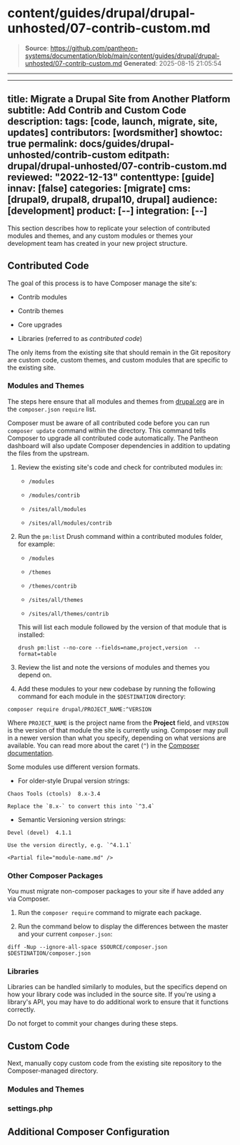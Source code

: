 # content/guides/drupal/drupal-unhosted/07-contrib-custom.md

> **Source**: https://github.com/pantheon-systems/documentation/blob/main/content/guides/drupal/drupal-unhosted/07-contrib-custom.md
> **Generated**: 2025-08-15 21:05:54

---

---
title: Migrate a Drupal Site from Another Platform
subtitle: Add Contrib and Custom Code
description: 
tags: [code, launch, migrate, site, updates]
contributors: [wordsmither]
showtoc: true
permalink: docs/guides/drupal-unhosted/contrib-custom
editpath: drupal/drupal-unhosted/07-contrib-custom.md
reviewed: "2022-12-13"
contenttype: [guide]
innav: [false]
categories: [migrate]
cms: [drupal9, drupal8, drupal10, drupal]
audience: [development]
product: [--]
integration: [--]
---

This section describes how to replicate your selection of contributed modules and themes, and any custom modules or themes your development team has created in your new project structure.

## Contributed Code

The goal of this process is to have Composer manage the site's:

- Contrib modules

- Contrib themes

- Core upgrades

- Libraries (referred to as *contributed code*)

The only items from the existing site that should remain in the Git repository are custom code, custom themes, and custom modules that are specific to the existing site.

### Modules and Themes

The steps here ensure that all modules and themes from [drupal.org](https://drupal.org) are in the `composer.json` `require` list.

Composer must be aware of all contributed code before you can run `composer update` command within the directory. This command tells Composer to upgrade all contributed code automatically. The Pantheon dashboard will also update Composer dependencies in addition to updating the files from the upstream.

1. Review the existing site's code and check for contributed modules in:

    - `/modules`

    - `/modules/contrib`

    - `/sites/all/modules`

    - `/sites/all/modules/contrib`

1. Run the `pm:list` Drush command within a contributed modules folder, for example:

    - `/modules`

    - `/themes`

    - `/themes/contrib`

    - `/sites/all/themes`

    - `/sites/all/themes/contrib`

    This will list each module followed by the version of that module that is installed:

    ```bash{promptUser:user}
    drush pm:list --no-core --fields=name,project,version  --format=table
    ```
  
1. Review the list and note the versions of modules and themes you depend on.

1. Add these modules to your new codebase by running the following command for each module in the `$DESTINATION` directory:

  ```bash{promptUser:user}
  composer require drupal/PROJECT_NAME:^VERSION
  ```

  Where `PROJECT_NAME` is the project name from the **Project** field, and `VERSION` is the version of that module the site is currently using. Composer may pull in a newer version than what you specify, depending on what versions are available. You can read more about the caret (`^`) in the [Composer documentation](https://getcomposer.org/doc/articles/versions.md#caret-version-range-).

  Some modules use different version formats.

   - For older-style Drupal version strings:

   ```none
   Chaos Tools (ctools)  8.x-3.4
   ```

    Replace the `8.x-` to convert this into `^3.4`

   - Semantic Versioning version strings:

   ```none
   Devel (devel)  4.1.1
   ```

    Use the version directly, e.g. `^4.1.1`

    <Partial file="module-name.md" />

### Other Composer Packages

You must migrate non-composer packages to your site if have added any via Composer.

1. Run the `composer require` command to migrate each package. 

1. Run the command below to display the differences between the master and your current `composer.json`:

```bash{promptUser:user}
diff -Nup --ignore-all-space $SOURCE/composer.json $DESTINATION/composer.json
```

### Libraries

Libraries can be handled similarly to modules, but the specifics depend on how your library code was included in the source site. If you're using a library's API, you may have to do additional work to ensure that it functions correctly.

Do not forget to commit your changes during these steps.

## Custom Code

Next, manually copy custom code from the existing site repository to the Composer-managed directory.

### Modules and Themes

<Partial file="drupal/custom-modules-themes.md" />

### settings.php

<Partial file="drupal/custom-settings.md" />

## Additional Composer Configuration

<Partial file="drupal/composer-config.md" />
